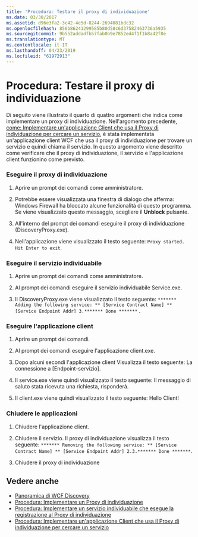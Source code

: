 ```yaml
---
title: 'Procedura: Testare il proxy di individuazione'
ms.date: 03/30/2017
ms.assetid: d96e3fa2-3c42-4e5d-8244-2694081bdc32
ms.openlocfilehash: 856b86241299585b80d58c6d37582463736a5935
ms.sourcegitcommit: 9b552addadfb57fab0b9e7852ed4f1f1b8a42f8e
ms.translationtype: MT
ms.contentlocale: it-IT
ms.lasthandoff: 04/23/2019
ms.locfileid: "61972913"
---
```

# <a name="how-to-test-the-discovery-proxy"></a>Procedura: Testare il proxy di individuazione
Di seguito viene illustrato il quarto di quattro argomenti che indica come implementare un proxy di individuazione. Nell'argomento precedente, [come: Implementare un'applicazione Client che usa il Proxy di individuazione per cercare un servizio](../../../../docs/framework/wcf/feature-details/client-app-discovery-proxy-to-find-a-service.md), è stata implementata un'applicazione client WCF che usa il proxy di individuazione per trovare un servizio e quindi chiama il servizio. In questo argomento viene descritto come verificare che il proxy di individuazione, il servizio e l'applicazione client funzionino come previsto.  
  
### <a name="run-the-discovery-proxy"></a>Eseguire il proxy di individuazione  
  
1. Aprire un prompt dei comandi come amministratore.  
  
2. Potrebbe essere visualizzata una finestra di dialogo che afferma: Windows Firewall ha bloccato alcune funzionalità di questo programma. Se viene visualizzato questo messaggio, scegliere il **Unblock** pulsante.  
  
3. All'interno del prompt dei comandi eseguire il proxy di individuazione (DiscoveryProxy.exe).  
  
4. Nell'applicazione viene visualizzato il testo seguente: `Proxy started. Hit Enter to exit`.  
  
### <a name="run-the-discoverable-service"></a>Eseguire il servizio individuabile  
  
1. Aprire un prompt dei comandi come amministratore.  
  
2. Al prompt dei comandi eseguire il servizio individuabile Service.exe.  
  
3. Il DiscoveryProxy.exe viene visualizzato il testo seguente: `******* Adding the following service: ** [Service Contract Name] ** [Service Endpoint Addr] 3.******* Done *******` .  
  
### <a name="run-the-client-application"></a>Eseguire l'applicazione client  
  
1. Aprire un prompt dei comandi.  
  
2. Al prompt dei comandi eseguire l'applicazione client.exe.  
  
3. Dopo alcuni secondi l'applicazione client Visualizza il testo seguente: La connessione a [Endpoint-servizio].  
  
4. Il service.exe viene quindi visualizzato il testo seguente: Il messaggio di saluto stata ricevuta una richiesta, risponderà.  
  
5. Il client.exe viene quindi visualizzato il testo seguente: Hello Client!  
  
### <a name="shut-down-the-applications"></a>Chiudere le applicazioni  
  
1. Chiudere l'applicazione client.  
  
2. Chiudere il servizio. Il proxy di individuazione visualizza il testo seguente: `******* Removing the following service: ** [Service Contract Name] ** [Service Endpoint Addr] 2.3.******* Done *******`.  
  
3. Chiudere il proxy di individuazione  
  
## <a name="see-also"></a>Vedere anche

- [Panoramica di WCF Discovery](../../../../docs/framework/wcf/feature-details/wcf-discovery-overview.md)
- [Procedura: Implementare un Proxy di individuazione](../../../../docs/framework/wcf/feature-details/how-to-implement-a-discovery-proxy.md)
- [Procedura: Implementare un servizio individuabile che esegue la registrazione al Proxy di individuazione](../../../../docs/framework/wcf/feature-details/discoverable-service-that-registers-with-the-discovery-proxy.md)
- [Procedura: Implementare un'applicazione Client che usa il Proxy di individuazione per cercare un servizio](../../../../docs/framework/wcf/feature-details/client-app-discovery-proxy-to-find-a-service.md)
